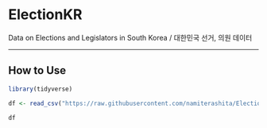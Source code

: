 # ElectionKR
Data on Elections and Legislators in South Korea / 대한민국 선거, 의원 데이터

---

## How to Use

```r
library(tidyverse)

df <- read_csv("https://raw.githubusercontent.com/namiterashita/ElectionKR/main/National/22nd/Diet22nd.csv")

df

```

